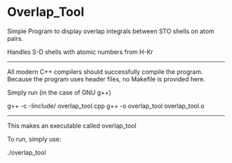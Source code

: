 # Overlap_Tool
Simple Program to display overlap integrals between STO shells on atom pairs.

Handles S-D shells with atomic numbers from H-Kr

--------------------------------------

All modern C++ compilers should successfully compile the program. Because the program uses header files, no Makefile is provided here.

Simply run (in the case of GNU g++)

g++ -c -Iinclude/ overlap_tool.cpp
g++ -o overlap_tool overlap_tool.o

--------------------------------------

This makes an executable called overlap_tool

To run, simply use:

./overlap_tool


